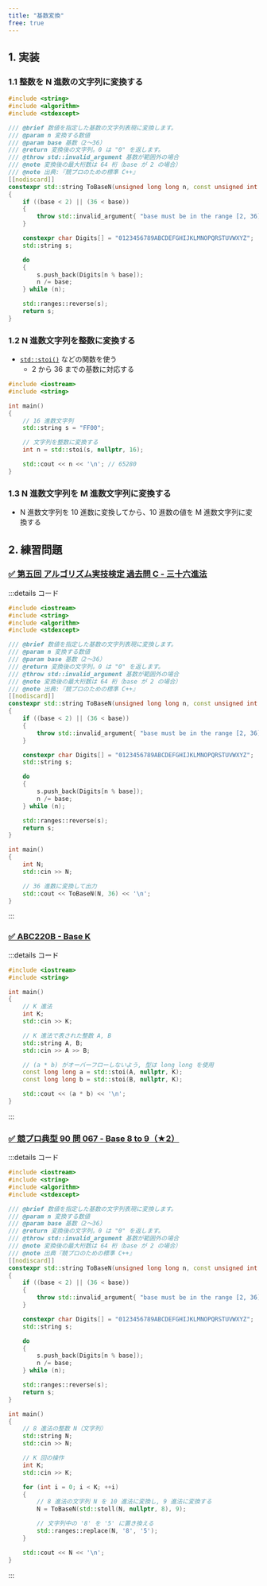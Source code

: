 ```yaml
---
title: "基数変換"
free: true
---
```


## 1. 実装

### 1.1 整数を N 進数の文字列に変換する

```cpp
#include <string>
#include <algorithm>
#include <stdexcept>

/// @brief 数値を指定した基数の文字列表現に変換します。
/// @param n 変換する数値
/// @param base 基数（2～36）
/// @return 変換後の文字列。0 は "0" を返します。
/// @throw std::invalid_argument 基数が範囲外の場合
/// @note 変換後の最大桁数は 64 桁（base が 2 の場合）
/// @note 出典:『競プロのための標準 C++』
[[nodiscard]]
constexpr std::string ToBaseN(unsigned long long n, const unsigned int base)
{
	if ((base < 2) || (36 < base))
	{
		throw std::invalid_argument{ "base must be in the range [2, 36]." };
	}

	constexpr char Digits[] = "0123456789ABCDEFGHIJKLMNOPQRSTUVWXYZ";
	std::string s;

	do
	{
		s.push_back(Digits[n % base]);
		n /= base;
	} while (n);

	std::ranges::reverse(s);
	return s;
}
```


### 1.2 N 進数文字列を整数に変換する
- [`std::stoi()`](./stoi) などの関数を使う
	- 2 から 36 までの基数に対応する

```cpp
#include <iostream>
#include <string>

int main()
{
	// 16 進数文字列
	std::string s = "FF00";

	// 文字列を整数に変換する
	int n = std::stoi(s, nullptr, 16);

	std::cout << n << '\n'; // 65280
}
```


### 1.3 N 進数文字列を M 進数文字列に変換する
- N 進数文字列を 10 進数に変換してから、10 進数の値を M 進数文字列に変換する


## 2. 練習問題

### [✅ 第五回 アルゴリズム実技検定 過去問 C - 三十六進法](https://atcoder.jp/contests/past202012-open/tasks/past202012_c)

:::details コード
```cpp
#include <iostream>
#include <string>
#include <algorithm>
#include <stdexcept>

/// @brief 数値を指定した基数の文字列表現に変換します。
/// @param n 変換する数値
/// @param base 基数（2～36）
/// @return 変換後の文字列。0 は "0" を返します。
/// @throw std::invalid_argument 基数が範囲外の場合
/// @note 変換後の最大桁数は 64 桁（base が 2 の場合）
/// @note 出典:『競プロのための標準 C++』
[[nodiscard]]
constexpr std::string ToBaseN(unsigned long long n, const unsigned int base)
{
	if ((base < 2) || (36 < base))
	{
		throw std::invalid_argument{ "base must be in the range [2, 36]." };
	}

	constexpr char Digits[] = "0123456789ABCDEFGHIJKLMNOPQRSTUVWXYZ";
	std::string s;

	do
	{
		s.push_back(Digits[n % base]);
		n /= base;
	} while (n);

	std::ranges::reverse(s);
	return s;
}

int main()
{
	int N;
	std::cin >> N;

	// 36 進数に変換して出力
	std::cout << ToBaseN(N, 36) << '\n';
}
```
:::


### [✅ ABC220B - Base K](https://atcoder.jp/contests/abc220/tasks/abc220_b)

:::details コード
```cpp
#include <iostream>
#include <string>

int main()
{
	// K 進法
	int K;
	std::cin >> K;

	// K 進法で表された整数 A, B
	std::string A, B;
	std::cin >> A >> B;

	// (a * b) がオーバーフローしないよう, 型は long long を使用
	const long long a = std::stoi(A, nullptr, K);
	const long long b = std::stoi(B, nullptr, K);

	std::cout << (a * b) << '\n';
}
```
:::


### [✅ 競プロ典型 90 問 067 - Base 8 to 9（★2）](https://atcoder.jp/contests/typical90/tasks/typical90_bo)

:::details コード
```cpp
#include <iostream>
#include <string>
#include <algorithm>
#include <stdexcept>

/// @brief 数値を指定した基数の文字列表現に変換します。
/// @param n 変換する数値
/// @param base 基数（2～36）
/// @return 変換後の文字列。0 は "0" を返します。
/// @throw std::invalid_argument 基数が範囲外の場合
/// @note 変換後の最大桁数は 64 桁（base が 2 の場合）
/// @note 出典『競プロのための標準 C++』
[[nodiscard]]
constexpr std::string ToBaseN(unsigned long long n, const unsigned int base)
{
	if ((base < 2) || (36 < base))
	{
		throw std::invalid_argument{ "base must be in the range [2, 36]." };
	}

	constexpr char Digits[] = "0123456789ABCDEFGHIJKLMNOPQRSTUVWXYZ";
	std::string s;

	do
	{
		s.push_back(Digits[n % base]);
		n /= base;
	} while (n);

	std::ranges::reverse(s);
	return s;
}

int main()
{
	// 8 進法の整数 N（文字列）
	std::string N;
	std::cin >> N;

	// K 回の操作
	int K;
	std::cin >> K;

	for (int i = 0; i < K; ++i)
	{
		// 8 進法の文字列 N を 10 進法に変換し, 9 進法に変換する
		N = ToBaseN(std::stoll(N, nullptr, 8), 9);

		// 文字列中の '8' を '5' に置き換える
		std::ranges::replace(N, '8', '5');
	}

	std::cout << N << '\n';
}
```
:::

